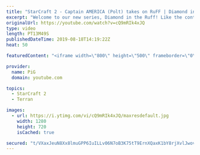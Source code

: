 ```yaml
---
title: "StarCraft 2 - Captain AMERICA (Polt) takes on RuFF | Diamond in the Ruff #4"
excerpt: "Welcome to our new series, Diamond in the Ruff! Like the content? Then consider to leave a thumbs up and subscribe! ;) If you wish to support me please consider supporting my patreon: https://www.patreon.com/PiGSC2 Videos don’t appear in your feed and you want to get notified about new uploads? Press"
originalUrl: https://youtube.com/watch?v=cQ9mRIk4xJQ
type: video
length: PT13M49S
publishedDateTime: 2019-08-18T14:19:22Z
heat: 50

featuredContent: "<iframe width=\"800\" height=\"500\" frameborder=\"0\" src=\"https://www.youtube.com/embed/cQ9mRIk4xJQ\" allow=\"accelerometer; autoplay; encrypted-media; gyroscope; picture-in-picture\" allowfullscreen></iframe>"

provider:
  name: PiG
  domain: youtube.com

topics:
  - StarCraft 2
  - Terran

images:
  - url: https://i.ytimg.com/vi/cQ9mRIk4xJQ/maxresdefault.jpg
    width: 1280
    height: 720
    isCached: true

secured: "t/VXaxJeuN8Xx8lmuGPP6IuILLv06N7oB3K75tT9ErnXQaxK1bY8rjXvlJwovBHq5JRzzRntAJGxV2AofrQJ33tUUlKa8q126Zh1wddbLNEHYDZGHoZh0yrLfNIayc2mzAwMVOY8Sqwbx8reF31BVqoc2VlFUnGQkhZQMwjq7J+77HyRaurH+CPu3ewvpstkvZpQR/AeOW1mPpoLlXjFUEc0ik1VWliHyCl+yTzIuVwwxzapuprMfoy5o4lfQjNRPqVzdQZqLlGafFjpdCQ3DzA4lFwI2OvA6bfwz6cD0qPycYGd3rHLSK6rq/3RUK55LktnVCH5SsCxFn7Zk3JeTJtS1J9TeUQiaPL+cBvg3UmVIzSrbstdiTlicRJy9FRNMZ5HuvaqtvmSv0j07UETKFChFAjRZtjwl2m4XLDxeWM=;NxB81lIZ/fguVJN6lqEKcA=="
---
```


